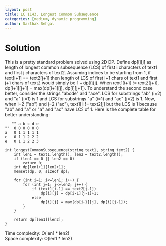 ```yaml
---
layout: post
title: LC 1143. Longest Common Subsequence
categories: [medium, dynamic programming]
author: Sarthak Sehgal
---
```

# Solution
This is a pretty standard problem solved using 2D DP. Define dp[i][j] as length of longest common subsequence (LCS) of first i characters of text1 and first j characters of text2. Assuming indices to be starting from 1, if text[i+1] == text2[j+1] then length of LCS of first i+1 chars of text1 and first j+1 chars of text2 would simply be 1 + dp[i][j]. When text1[i+1] != text2[j+1], dp[i+1][j+1] = max(dp[i+1][j], dp[i][j+1]). To understand the second case better, consider the strings "abcde" and "ace". LCS for substrings "ab" (i=2) and "a" (j=1) is 1 and LCS for substrings "a" (i=1) and "ac" (j=2) is 1. Now, when i=2 ("ab") and j=2 ("ac"), text1[i] != text2[j] but the LCS is 1 because "ab" and "a" or "a" and "ac" have LCS of 1. Here is the complete table for better understanding:
```
   "" a b c d e
""  0 0 0 0 0 0
a   0 1 1 1 1 1
c   0 1 1 2 2 2
e   0 1 1 2 2 3
```

```
int longestCommonSubsequence(string text1, string text2) {
    int len1 = text1.length(), len2 = text2.length();
    if (len1 == 0 || len2 == 0)
        return 0;
    int dp[len1+1][len2+1];
    memset(dp, 0, sizeof dp);
    
    for (int i=1; i<=len1; i++) {
        for (int j=1; j<=len2; j++) {
            if (text1[i-1] == text2[j-1])
                dp[i][j] = dp[i-1][j-1]+1;
            else
                dp[i][j] = max(dp[i-1][j], dp[i][j-1]);
        }
    }
    
    return dp[len1][len2];
}
```
Time complexity: O(len1 * len2)<br>
Space complexity: O(len1 * len2)